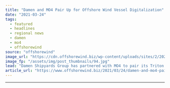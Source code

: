 ```yaml
---
title: "Damen and MO4 Pair Up for Offshore Wind Vessel Digitalization"
date: "2021-03-24"
tags: 
  - featured
  - headlines
  - regional news
  - damen
  - mo4
  - offshorewind
source: "offshorewind"
image_url: "https://cdn.offshorewind.biz/wp-content/uploads/sites/2/2021/03/24134502/Damen-and-MO4-Pair-Up-for-Offshore-Wind-Vessel-Digitizalization.jpg"
image_fp: "/assets/img/post_thumbnails/94.jpg"
lead: "Damen Shipyards Group has partnered with MO4 to pair its Triton monitoring platform with"
article_url: "https://www.offshorewind.biz/2021/03/24/damen-and-mo4-pair-up-for-offshore-wind-vessel-digitalization/"
---
```


---
